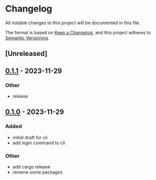 # Changelog
All notable changes to this project will be documented in this file.

The format is based on [Keep a Changelog](https://keepachangelog.com/en/1.0.0/),
and this project adheres to [Semantic Versioning](https://semver.org/spec/v2.0.0.html).

## [Unreleased]

## [0.1.1](https://github.com/swarmd-io/swarmd/compare/swarmd_instruments-v0.1.0...swarmd_instruments-v0.1.1) - 2023-11-29

### Other
- release

## [0.1.0](https://github.com/swarmd-io/swarmd/releases/tag/swarmd_instruments-v0.1.0) - 2023-11-29

### Added
- initial draft for cli
- add login command to cli

### Other
- add cargo release
- rename some packages
